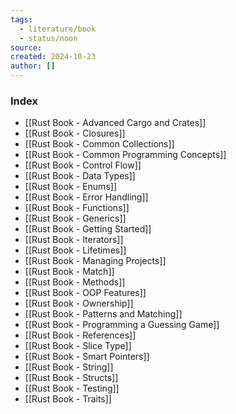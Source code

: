```yaml
---
tags:
  - literature/book
  - status/noon
source: 
created: 2024-10-23
author: []
---
```

### Index

- [[Rust Book - Advanced Cargo and Crates]]
- [[Rust Book - Closures]]
- [[Rust Book - Common Collections]]
- [[Rust Book - Common Programming Concepts]]
- [[Rust Book - Control Flow]]
- [[Rust Book - Data Types]]
- [[Rust Book - Enums]]
- [[Rust Book - Error Handling]]
- [[Rust Book - Functions]]
- [[Rust Book - Generics]]
- [[Rust Book - Getting Started]]
- [[Rust Book - Iterators]]
- [[Rust Book - Lifetimes]]
- [[Rust Book - Managing Projects]]
- [[Rust Book - Match]]
- [[Rust Book - Methods]]
- [[Rust Book - OOP Features]]
- [[Rust Book - Ownership]]
- [[Rust Book - Patterns and Matching]]
- [[Rust Book - Programming a Guessing Game]]
- [[Rust Book - References]]
- [[Rust Book - Slice Type]]
- [[Rust Book - Smart Pointers]]
- [[Rust Book - String]]
- [[Rust Book - Structs]]
- [[Rust Book - Testing]]
- [[Rust Book - Traits]]